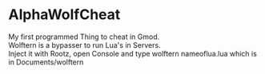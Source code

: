# AlphaWolfCheat
My first programmed Thing to cheat in Gmod.  
Wolftern is a bypasser to run Lua's in Servers.  
Inject it with Rootz, open Console and type wolftern nameoflua.lua which is in Documents/wolftern  
